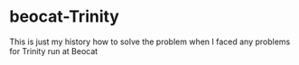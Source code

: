beocat-Trinity
==============
This is just my history how to solve the problem when I faced any problems for Trinity run at Beocat
